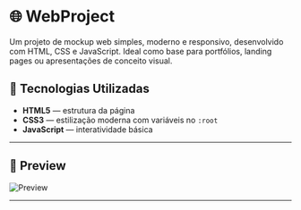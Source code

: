 # 🌐 WebProject

Um projeto de mockup web simples, moderno e responsivo, desenvolvido com HTML, CSS e JavaScript. Ideal como base para portfólios, landing pages ou apresentações de conceito visual.

## 🔧 Tecnologias Utilizadas

- **HTML5** — estrutura da página
- **CSS3** — estilização moderna com variáveis no `:root`
- **JavaScript** — interatividade básica

---

## 📸 Preview

![Preview](preview.png) 

---
